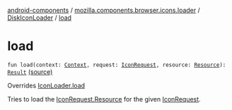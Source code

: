 [android-components](../../index.md) / [mozilla.components.browser.icons.loader](../index.md) / [DiskIconLoader](index.md) / [load](./load.md)

# load

`fun load(context: `[`Context`](https://developer.android.com/reference/android/content/Context.html)`, request: `[`IconRequest`](../../mozilla.components.browser.icons/-icon-request/index.md)`, resource: `[`Resource`](../../mozilla.components.browser.icons/-icon-request/-resource/index.md)`): `[`Result`](../-icon-loader/-result/index.md) [(source)](https://github.com/mozilla-mobile/android-components/blob/master/components/browser/icons/src/main/java/mozilla/components/browser/icons/loader/DiskIconLoader.kt#L21)

Overrides [IconLoader.load](../-icon-loader/load.md)

Tries to load the [IconRequest.Resource](../../mozilla.components.browser.icons/-icon-request/-resource/index.md) for the given [IconRequest](../../mozilla.components.browser.icons/-icon-request/index.md).

